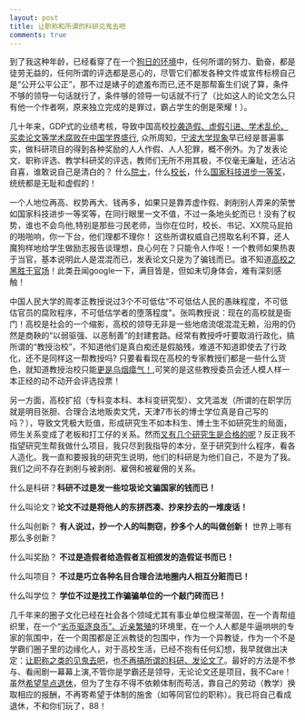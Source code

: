 ```yaml
---
layout: post
title: 让职称和所谓的科研见鬼去吧
comments: true
---
```


到了我这种年龄，已经看穿了在一个[狗日的环境](http://hongweidong.tumblr.com/post/135088392991/%E8%BD%AC%E5%88%AB%E4%BA%86%E7%8B%97%E6%97%A5%E7%9A%84%E7%A7%91%E7%A0%94)中，任何所谓的努力、勤奋，都是徒劳无益的，任何所谓的评选都是恶心的，尽管它们都发各种文件或宣传标榜自己是“公开公平公正”，那不过是婊子的遮羞布而已,还不是那帮畜生们说了算，条件不够的领导一句话就行了，条件够的领导一句话就不行了（比如这人的论文怎么只有他一个作者啊，原来独立完成的是罪过，霸占学生的倒是荣耀！）。
<!--more-->
几十年来，GDP式的业绩考核，导致中国高校[抄袭造假、虚假引进、学术乱伦、买卖论文等学术腐败在中国学界盛行](http://hongweidong.tumblr.com/post/130716725416/%E4%BA%9A%E6%B4%B2%E5%91%A8%E5%88%8A%E4%B8%AD%E5%9B%BD%E5%AD%A6%E6%9C%AF%E8%85%90%E8%B4%A5%E5%B0%86%E5%8A%A8%E6%91%87%E5%9B%BD%E6%9C%AC), 众所周知，[宁波大学现象](http://hongweidong.tumblr.com/post/124407587451/%E5%9B%BD%E5%86%85%E9%AB%98%E6%A0%A1%E9%83%BD%E5%A6%82%E6%AD%A4%E5%AE%81%E6%B3%A2%E5%A4%A7%E5%AD%A6%E7%8E%B0%E8%B1%A1)早已经是普遍事实，做科研项目的得到各种奖励的人人作假、人人犯罪，概不例外。为了发表论文、职称评选、教学科研奖的评选，教师们无所不用其极，不仅毫无廉耻，还沾沾自喜，谁敢说自己是清白的？ 什么[院士](http://www.backchina.com/blog/348710/article-230518.html)，什么[校长](http://news.sohu.com/20150402/n410736949.shtml)，什么[国家科技进步一等奖](http://www.guokr.com/article/439914/)，统统都是无耻和虚假的！

一个人地位再高、权势再大、钱再多，如果只是靠弄虚作假、剥削别人弄来的荣誉如国家科技进步一等奖等，在同行眼里一文不值，不过一条地头蛇而已！没有了权势，谁也不会鸟他,特别是那些刁民老师，当你在位时，校长、书记、XX院马屁拍的啪啪响，你一下台，他们理都不理你！ 这些所谓权威自己捞取名利不算，还人魔狗样地给学生做励志报告谈理想，良心何在？只能令人作呕！一个教师如果热衷于当官，基本说明此人是混混而已，发表论文只是为了骗钱而已。谁不知道[高校之黑胜于官场](http://xcguan.net/2016/02/%E8%BE%9B%E5%85%81%E6%98%9F-%E4%B8%AD%E5%9B%BD%E9%AB%98%E6%A0%A1%E7%94%9F%E6%80%81%E4%B9%8B%E6%80%AA%E7%8E%B0%E7%8A%B6/)！此类丑闻google一下，满目皆是，但如未切身体会，难有深刻感触！

中国人民大学的周孝正教授说过3个不可低估“不可低估人民的愚昧程度，不可低估官员的腐败程序，不可低估学者的堕落程度"。张鸣教授说：现在的高校就是衙门！高校是社会的一个缩影，高校的领导无非是一些地痞流氓混混无赖，沿用的仍然是商鞅的“以弱驱强、以恶制善”的封建套路。经常有教授呼吁要取消行政化，搞所谓的“教授治校”，不知道他们是真白痴还是假脑残，难道不知道即使去了行政化，还不是同样这一帮教授吗? 只要看看现在高校的专家教授们都是一些什么货色，就知道教授治校只能[更是乌烟瘴气！](http://hongweidong.tumblr.com/post/114817248196/%E6%95%99%E6%8E%88%E6%B2%BB%E6%A0%A1%E7%9A%84%E7%BB%93%E6%9E%9C%E6%98%AF%E4%B9%8C%E7%83%9F%E7%98%B4%E6%B0%94%E7%9A%84%E6%94%BF%E6%B2%BB%E8%A7%92%E5%8A%9B%E5%9C%BA),可笑的是这些教授委员会还人模人样一本正经的动不动开会评选投票！
   
另一方面，高校扩招（专科变本科、本科变研究型）、文凭滥发（所谓的在职学历就是明目张胆、合理合法地贩卖文凭，天津7市长的博士学位真是自己写的吗？），导致文凭极大贬值，形成研究生不如本科生、博士生不如研究生的局面，师生关系变成了老板和打工仔的关系。然而[又有几个研究生是合格的呢](http://hongweidong.tumblr.com/post/114275359696/%E8%AF%BB%E7%A0%94%E7%9C%9F%E7%9A%84%E5%80%BC%E5%BE%97%E5%90%97)？反正我不指望研究生帮我做什么项目，我只尽到我指导的本分，至于研究到什么程序，看各人造化。我一直和要报我的研究生说明，他们的科研是为他们自己，不是为了我。我们之间不存在剥削与被剥削、雇佣和被雇佣的关系。

什么是科研？**科研不过是发一些垃圾论文骗国家的钱而已！**

什么叫论文？**论文不过是将他人的东拼西凑、抄来抄去的一堆废话！**

什么叫创新？ **有人说过，抄一个人的叫剽窃，抄多个人的叫做创新！** 世界上哪有那么多创新？

什么叫奖励？ **不过是造假者给造假者互相颁发的造假证书而已！**

什么叫项目？ **不过是巧立各种名目合理合法地圈内人相互分赃而已！**


什么叫学位？ **学位不过是找工作骗骗单位的一个敲门砖而已！**

几千年来的圈子文化已经在社会各个领域尤其有事业单位根深蒂固，在一个青帮组织里，在一个“[劣币驱逐良币”、近亲繁殖]((http://hongweidong.tumblr.com/post/121594134781/%E5%88%9A%E7%9C%8B%E4%BA%86%E6%AF%8D%E6%A0%A1%E7%9A%84%E6%96%B0%E9%97%BB-%E5%BF%83%E5%87%89))的环境里，在一个人人都是牛逼哄哄的专家的氛围中，在一个周围都是正派教徒的包围中，作为一个异教徒，作为一个不是学霸们圈子里的边缘化人，对于高校生活，已经不抱有任何幻想，我早就做出决定：[让职称之类的见鬼去吧](http://hongweidong.tumblr.com/post/120837004016/%E8%AE%A9%E8%81%8C%E7%A7%B0%E8%A7%81%E9%AC%BC%E5%8E%BB%E5%90%A7)，也[不再搞所谓的科研、发论文了](http://hongweidong.tumblr.com/post/120611746056/%E4%B8%8D%E5%86%8D%E5%81%9A%E4%BB%BB%E4%BD%95%E6%89%80%E8%B0%93%E7%9A%84%E7%A7%91%E7%A0%94%E5%8F%8A%E9%A1%B9%E7%9B%AE)。最好的方法是不参与、看闹剧一幕幕上演,不管你是学霸还是领导，无论论文还是项目，我不Care！ 虽然[希望早点退休](http://hongweidong.tumblr.com/post/128185917021/%E5%B8%8C%E6%9C%9B%E6%97%A9%E7%82%B9%E9%80%80%E4%BC%91)，但为了生存不得不依赖体制而苟活，靠自己的劳动（教学）换取相应的报酬，不再寄希望于体制的施舍（如等同官位的职称）。我已将自己看成退休，不和你们玩了，88！

